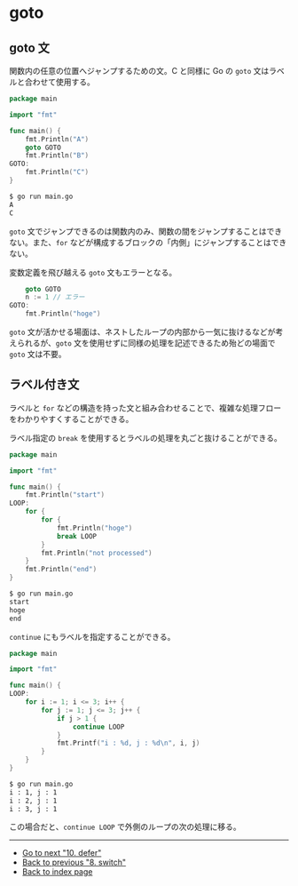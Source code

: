 # goto

## goto 文

関数内の任意の位置へジャンプするための文。C と同様に Go の `goto` 文はラベルと合わせて使用する。

<!-- markdownlint-disable MD010 -->

```go
package main

import "fmt"

func main() {
	fmt.Println("A")
	goto GOTO
	fmt.Println("B")
GOTO:
	fmt.Println("C")
}
```

<!-- markdownlint-enable MD010 -->

```bash
$ go run main.go
A
C
```

`goto` 文でジャンプできるのは関数内のみ、関数の間をジャンプすることはできない。また、`for` などが構成するブロックの「内側」にジャンプすることはできない。

変数定義を飛び越える `goto` 文もエラーとなる。

<!-- markdownlint-disable MD010 -->

```go
	goto GOTO
	n := 1 // エラー
GOTO:
	fmt.Println("hoge")
```

<!-- markdownlint-enable MD010 -->

`goto` 文が活かせる場面は、ネストしたループの内部から一気に抜けるなどが考えられるが、`goto` 文を使用せずに同様の処理を記述できるため殆どの場面で `goto` 文は不要。

## ラベル付き文

ラベルと `for` などの構造を持った文と組み合わせることで、複雑な処理フローをわかりやすくすることができる。

ラベル指定の `break` を使用するとラベルの処理を丸ごと抜けることができる。

<!-- markdownlint-disable MD010 -->

```go
package main

import "fmt"

func main() {
	fmt.Println("start")
LOOP:
	for {
		for {
			fmt.Println("hoge")
			break LOOP
		}
		fmt.Println("not processed")
	}
	fmt.Println("end")
}
```

<!-- markdownlint-enable MD010 -->

```bash
$ go run main.go
start
hoge
end
```

`continue` にもラベルを指定することができる。

<!-- markdownlint-disable MD010 -->

```go
package main

import "fmt"

func main() {
LOOP:
	for i := 1; i <= 3; i++ {
		for j := 1; j <= 3; j++ {
			if j > 1 {
				continue LOOP
			}
			fmt.Printf("i : %d, j : %d\n", i, j)
		}
	}
}
```

<!-- markdownlint-enable MD010 -->

```bash
$ go run main.go
i : 1, j : 1
i : 2, j : 1
i : 3, j : 1
```

この場合だと、`continue LOOP` で外側のループの次の処理に移る。

***

* [Go to next "10. defer"](./defer.md)
* [Back to previous "8. switch"](./switch.md)
* [Back to index page](../README.md)

